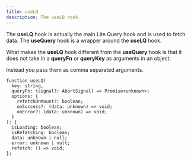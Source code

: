 ```yaml
---
title: useLQ
description: The useLQ hook.
---
```


The **useLQ** hook is actually the main Lite Query hook and is used to fetch data. The **useQuery** hook is a wrapper around the **useLQ** hook.

What makes the **useLQ** hook different from the **useQuery** hook is that it does not take in a **queryFn** or **queryKey** as arguments in an object.

Instead you pass them as comma separated arguments.

```tsx
function useLQ(
  key: string,
  queryFn: (signal?: AbortSignal) => Promise<unknown>;
  options: {
    refetchOnMount?: boolean;
    onSuccess?: (data: unknown) => void;
    onError?: (data: unknown) => void;
  }
): {
  isLoading: boolean;
  isRefetching: boolean;
  data: unknown | null;
  error: unknown | null;
  refetch: () => void;
};